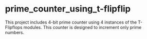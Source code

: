 # prime_counter_using_t-flipflip
This project includes 4-bit prime counter using 4 instances of the T-Flipflops modules. This counter is designed to increment only prime numbers.
